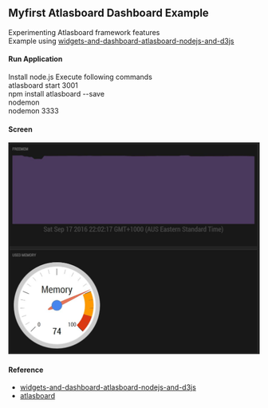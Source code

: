 ## Myfirst Atlasboard Dashboard Example

Experimenting Atlasboard framework features
<br/>
Example using  [widgets-and-dashboard-atlasboard-nodejs-and-d3js](http://www.smartjava.org/content/widgets-and-dashboard-atlasboard-nodejs-and-d3js)

#### Run Application
Install node.js
Execute following commands 
<br/>
atlasboard start 3001
<br/>
npm install atlasboard --save
<br/>
nodemon
<br/>
nodemon 3333

#### Screen
![alt tag](https://raw.githubusercontent.com/nayakam/myfirst_dashboard/master/screenshot/MyFirstDashboardTest.jpg)

#### Reference
* [widgets-and-dashboard-atlasboard-nodejs-and-d3js](http://www.smartjava.org/content/widgets-and-dashboard-atlasboard-nodejs-and-d3js)
* [atlasboard](http://atlasboard.bitbucket.org)
